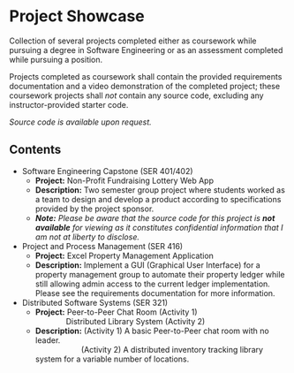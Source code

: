 # Project Showcase
Collection of several projects completed either as coursework while pursuing a degree in Software Engineering or as an assessment completed while pursuing a position.  

Projects completed as coursework shall contain the provided requirements documentation and a video demonstration of the completed project; these coursework projects shall _not_ contain any source code, excluding any instructor-provided starter code. 

_Source code is available upon request._

## Contents 

 - Software Engineering Capstone (SER 401/402)
	- **Project:** Non-Profit Fundraising Lottery Web App  
	- **Description:** Two semester group project where students worked as a team to design and develop a product according to specifications provided by the project sponsor.  
	- _**Note:** Please be aware that the source code for this project is **not available** for viewing as it constitutes confidential information that I am not at liberty to disclose._  
 - Project and Process Management (SER 416) 
	- **Project:** Excel Property Management Application
	- **Description:** Implement a GUI (Graphical User Interface) for a property management group to automate their property ledger while still allowing admin access to the current ledger implementation. Please see the requirements documentation for more information.  
 - Distributed Software Systems (SER 321)
	- **Project:** Peer-to-Peer Chat Room (Activity 1)  
&nbsp;&nbsp;&nbsp;&nbsp;&nbsp;&nbsp;&nbsp;&nbsp;&nbsp;&nbsp;&nbsp;&nbsp;&nbsp; Distributed Library System (Activity 2)
	- **Description:** (Activity 1) A basic Peer-to-Peer chat room with no leader.  
&nbsp;&nbsp;&nbsp;&nbsp;&nbsp;&nbsp;&nbsp;&nbsp;&nbsp;&nbsp;&nbsp;&nbsp;&nbsp;&nbsp;&nbsp;&nbsp;&nbsp;&nbsp;&nbsp;&nbsp; (Activity 2) A distributed inventory tracking library system for a variable number of locations.
